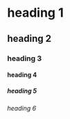 heading 1
====================================================================================================
heading 2
----------------------------------------------------------------------------------------------------

### heading 3

#### heading 4

##### heading 5

###### heading 6
